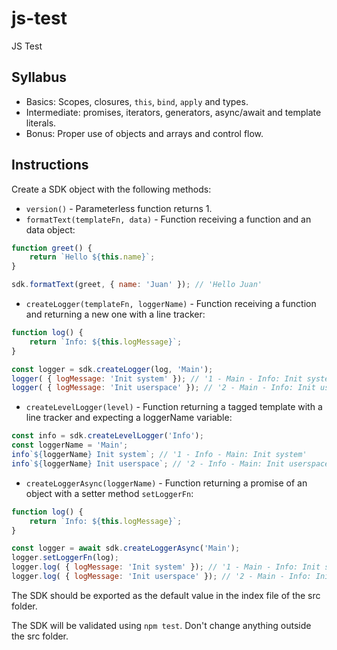# js-test

JS Test

## Syllabus

* Basics: Scopes, closures, `this`, `bind`, `apply` and types.
* Intermediate: promises, iterators, generators, async/await and template literals.
* Bonus: Proper use of objects and arrays and control flow.

## Instructions

Create a SDK object with the following methods:

* `version()` - Parameterless function returns 1.
* `formatText(templateFn, data)` - Function receiving a function and an data object:

```javascript
function greet() {
    return `Hello ${this.name}`;
}

sdk.formatText(greet, { name: 'Juan' }); // 'Hello Juan'
```

* `createLogger(templateFn, loggerName)` - Function receiving a function and returning a new one with a line tracker:

```javascript
function log() {
    return `Info: ${this.logMessage}`;
}

const logger = sdk.createLogger(log, 'Main');
logger( { logMessage: 'Init system' }); // '1 - Main - Info: Init system'
logger( { logMessage: 'Init userspace' }); // '2 - Main - Info: Init userspace'
```

* `createLevelLogger(level)` - Function returning a tagged template with a line tracker and expecting a loggerName variable:

```javascript
const info = sdk.createLevelLogger('Info');
const loggerName = 'Main';
info`${loggerName} Init system`; // '1 - Info - Main: Init system'
info`${loggerName} Init userspace`; // '2 - Info - Main: Init userspace'
```

* `createLoggerAsync(loggerName)` - Function returning a promise of an object with a setter method `setLoggerFn`:

```javascript
function log() {
    return `Info: ${this.logMessage}`;
}

const logger = await sdk.createLoggerAsync('Main');
logger.setLoggerFn(log);
logger.log( { logMessage: 'Init system' }); // '1 - Main - Info: Init system'
logger.log( { logMessage: 'Init userspace' }); // '2 - Main - Info: Init userspace'
```

The SDK should be exported as the default value in the index file of the src folder.

The SDK will be validated using `npm test`. Don't change anything outside the src folder.